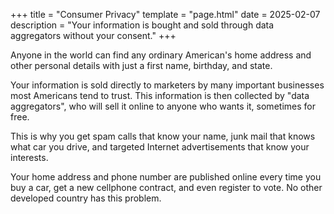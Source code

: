 +++
title = "Consumer Privacy"
template = "page.html"
date = 2025-02-07
description = "Your information is bought and sold through data aggregators without your consent."
+++

Anyone in the world can find any ordinary American's home address and other personal details with just a first name, birthday, and state.

Your information is sold directly to marketers by many important businesses most Americans tend to trust. This information is then collected by "data aggregators", who will sell it online to anyone who wants it, sometimes for free.

This is why you get spam calls that know your name, junk mail that knows what car you drive, and targeted Internet advertisements that know your interests.

Your home address and phone number are published online every time you buy a car, get a new cellphone contract, and even register to vote. No other developed country has this problem.
